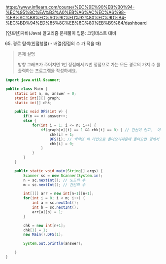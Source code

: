 https://www.inflearn.com/course/%EC%9E%90%EB%B0%94-%EC%95%8C%EA%B3%A0%EB%A6%AC%EC%A6%98-%EB%AC%B8%EC%A0%9C%ED%92%80%EC%9D%B4-%EC%BD%94%ED%85%8C%EB%8C%80%EB%B9%84/dashboard

[인프런]자바(Java) 알고리즘 문제풀이 입문: 코딩테스트 대비  

65. 경로 탐색(인접행렬) - 배열(정점의 수 가 적을 때)

> 문제 설명   
> 
> 방향 그래프가 주어지면 1번 정점에서 N번 정점으로 가는 모든 경로의 가지 수 를 출력하는 프로그램을 작성하세요.


```java
import java.util.Scanner;

public class Main {
    static int n, m, answer = 0;
    static int[][] graph;
    static int[] chk;

    public void DFS(int v) {
        if(n == v) answer++;
        else {
            for(int i = 1; i <= n; i++) {
                if(graph[v][i] == 1 && chk[i] == 0) { // 간선이 있고,  이미 들리지 않았다면
                    chk[i] = 1;
                    DFS(i); // 백하면 이 라인으로 돌아오기때문에 돌아오면 밑에서 들렸다는 체크를 풀어줘야함
                    chk[i] = 0;
                }
            }
        }
    }

    public static void main(String[] args) {
        Scanner sc = new Scanner(System.in);
        n = sc.nextInt(); // 노드의 수
        m = sc.nextInt(); // 간선의 수

        int[][] arr = new int[n+1][n+1];
        for(int i = 0; i < m; i++) {
            int a = sc.nextInt();
            int b = sc.nextInt();
            arr[a][b] = 1;
        }

        chk = new int[n+1];
        chk[1] = 1;
        new Main().DFS(1);

        System.out.println(answer);

    }
}
```